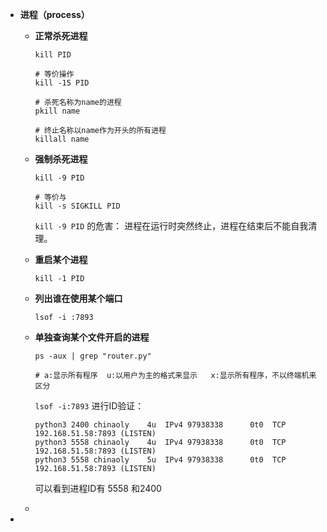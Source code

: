 - **进程（process）**

  - **正常杀死进程**

    ```shell
    kill PID
    
    # 等价操作
    kill -15 PID
    ```

    ```shell
    # 杀死名称为name的进程
    pkill name
    
    # 终止名称以name作为开头的所有进程
    killall name
    ```

  - **强制杀死进程**

    ```shell
    kill -9 PID 
    
    # 等价与 
    kill -s SIGKILL PID
    ```

    `kill -9 PID` 的危害： 进程在运行时突然终止，进程在结束后不能自我清理。

  - **重启某个进程**

    ```
    kill -1 PID
    ```

    

  - **列出谁在使用某个端口**

    ```shell
    lsof -i :7893
    ```

  - **单独查询某个文件开启的进程**

    ```shell
    ps -aux | grep "router.py" 
    
    # a:显示所有程序  u:以用户为主的格式来显示   x:显示所有程序，不以终端机来区分
    ```

    `lsof -i:7893` 进行ID验证：

    ```
    python3 2400 chinaoly    4u  IPv4 97938338      0t0  TCP 192.168.51.58:7893 (LISTEN)
    python3 5558 chinaoly    4u  IPv4 97938338      0t0  TCP 192.168.51.58:7893 (LISTEN)
    python3 5558 chinaoly    5u  IPv4 97938338      0t0  TCP 192.168.51.58:7893 (LISTEN)
    ```
    
    可以看到进程ID有 5558 和2400
    
  - 
  
- 

